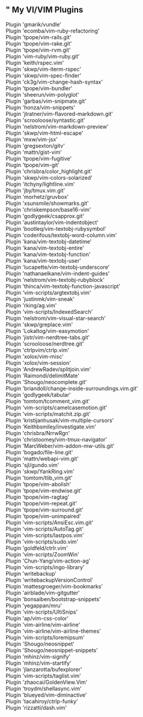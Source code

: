 " My VI/VIM Plugins<br>
--
Plugin 'gmarik/vundle'<br>
Plugin 'ecomba/vim-ruby-refactoring'<br>
Plugin 'tpope/vim-rails.git'<br>
Plugin 'tpope/vim-rake.git'<br>
Plugin 'tpope/vim-rvm.git'<br>
Plugin 'vim-ruby/vim-ruby.git'<br>
Plugin 'keith/rspec.vim'<br>
Plugin 'skwp/vim-iterm-rspec'<br>
Plugin 'skwp/vim-spec-finder'<br>
Plugin 'ck3g/vim-change-hash-syntax'<br>
Plugin 'tpope/vim-bundler'<br>
Plugin 'sheerun/vim-polyglot'<br>
Plugin 'garbas/vim-snipmate.git'<br>
Plugin 'honza/vim-snippets'<br>
Plugin 'jtratner/vim-flavored-markdown.git'<br>
Plugin 'scrooloose/syntastic.git'<br>
Plugin 'nelstrom/vim-markdown-preview'<br>
Plugin 'skwp/vim-html-escape'<br>
Plugin 'mxw/vim-jsx'<br>
Plugin 'gregsexton/gitv'<br>
Plugin 'mattn/gist-vim'<br>
Plugin 'tpope/vim-fugitive'<br>
Plugin 'tpope/vim-git'<br>
Plugin 'chrisbra/color_highlight.git'<br>
Plugin 'skwp/vim-colors-solarized'<br>
Plugin 'itchyny/lightline.vim'<br>
Plugin 'jby/tmux.vim.git'<br>
Plugin 'morhetz/gruvbox'<br>
Plugin 'xsunsmile/showmarks.git'<br>
Plugin 'chriskempson/base16-vim'<br>
Plugin 'godlygeek/csapprox.git'<br>
Plugin 'austintaylor/vim-indentobject'<br>
Plugin 'bootleq/vim-textobj-rubysymbol'<br>
Plugin 'coderifous/textobj-word-column.vim'<br>
Plugin 'kana/vim-textobj-datetime'<br>
Plugin 'kana/vim-textobj-entire'<br>
Plugin 'kana/vim-textobj-function'<br>
Plugin 'kana/vim-textobj-user'<br>
Plugin 'lucapette/vim-textobj-underscore'<br>
Plugin 'nathanaelkane/vim-indent-guides'<br>
Plugin 'nelstrom/vim-textobj-rubyblock'<br>
Plugin 'thinca/vim-textobj-function-javascript'<br>
Plugin 'vim-scripts/argtextobj.vim'<br>
Plugin 'justinmk/vim-sneak'<br>
Plugin 'rking/ag.vim'<br>
Plugin 'vim-scripts/IndexedSearch'<br>
Plugin 'nelstrom/vim-visual-star-search'<br>
Plugin 'skwp/greplace.vim'<br>
Plugin 'Lokaltog/vim-easymotion'<br>
Plugin 'jistr/vim-nerdtree-tabs.git'<br>
Plugin 'scrooloose/nerdtree.git'<br>
Plugin 'ctrlpvim/ctrlp.vim'<br>
Plugin 'xolox/vim-misc'<br>
Plugin 'xolox/vim-session'<br>
Plugin 'AndrewRadev/splitjoin.vim'<br>
Plugin 'Raimondi/delimitMate'<br>
Plugin 'Shougo/neocomplete.git'<br>
Plugin 'briandoll/change-inside-surroundings.vim.git'<br>
Plugin 'godlygeek/tabular'<br>
Plugin 'tomtom/tcomment_vim.git'<br>
Plugin 'vim-scripts/camelcasemotion.git'<br>
Plugin 'vim-scripts/matchit.zip.git'<br>
Plugin 'kristijanhusak/vim-multiple-cursors'<br>
Plugin 'Keithbsmiley/investigate.vim'<br>
Plugin 'chrisbra/NrrwRgn'<br>
Plugin 'christoomey/vim-tmux-navigator'<br>
Plugin 'MarcWeber/vim-addon-mw-utils.git'<br>
Plugin 'bogado/file-line.git'<br>
Plugin 'mattn/webapi-vim.git'<br>
Plugin 'sjl/gundo.vim'<br>
Plugin 'skwp/YankRing.vim'<br>
Plugin 'tomtom/tlib_vim.git'<br>
Plugin 'tpope/vim-abolish'<br>
Plugin 'tpope/vim-endwise.git'<br>
Plugin 'tpope/vim-ragtag'<br>
Plugin 'tpope/vim-repeat.git'<br>
Plugin 'tpope/vim-surround.git'<br>
Plugin 'tpope/vim-unimpaired'<br>
Plugin 'vim-scripts/AnsiEsc.vim.git'<br>
Plugin 'vim-scripts/AutoTag.git'<br>
Plugin 'vim-scripts/lastpos.vim'<br>
Plugin 'vim-scripts/sudo.vim'<br>
Plugin 'goldfeld/ctrlr.vim'<br>
Plugin 'vim-scripts/ZoomWin'<br>
Plugin 'Chun-Yang/vim-action-ag'<br>
Plugin 'vim-scripts/ingo-library'<br>
Plugin 'writebackup'<br>
Plugin 'writebackupVersionControl'<br>
Plugin 'mattesgroeger/vim-bookmarks'<br>
Plugin 'airblade/vim-gitgutter'<br>
Plugin 'bonsaiben/bootstrap-snippets'<br>
Plugin 'yegappan/mru'<br>
Plugin 'vim-scripts/UltiSnips'<br>
Plugin 'ap/vim-css-color'<br>
Plugin 'vim-airline/vim-airline'<br>
Plugin 'vim-airline/vim-airline-themes'<br>
Plugin 'vim-scripts/loremipsum'<br>
Plugin 'Shougo/neosnippet'<br>
Plugin 'Shougo/neosnippet-snippets'<br>
Plugin 'mhinz/vim-signify'<br>
Plugin 'mhinz/vim-startify'<br>
Plugin 'jlanzarotta/bufexplorer'<br>
Plugin 'vim-scripts/taglist.vim'<br>
Plugin 'zhaocai/GoldenView.Vim'<br>
Plugin 'troydm/shellasync.vim'<br>
Plugin 'blueyed/vim-diminactive'<br>
Plugin 'tacahiroy/ctrlp-funky'<br>
Plugin 'rizzatti/dash.vim'<br>
